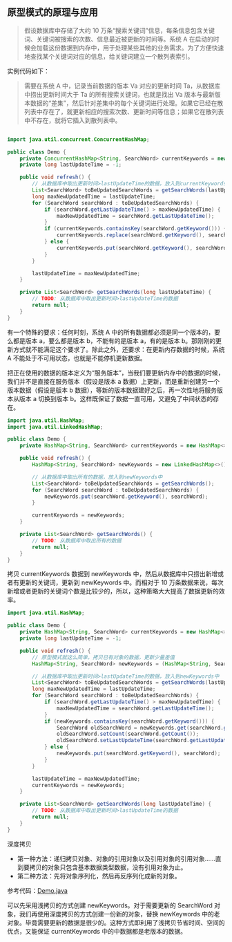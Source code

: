 ## 原型模式的原理与应用

> 假设数据库中存储了大约 10 万条“搜索关键词”信息，每条信息包含关键词、关键词被搜索的次数、信息最近被更新的时间等。系统 A 在启动的时候会加载这份数据到内存中，用于处理某些其他的业务需求。为了方便快速地查找某个关键词对应的信息，给关键词建立一个散列表索引。

实例代码如下：

> 需要在系统 A 中，记录当前数据的版本 Va 对应的更新时间 Ta，从数据库中捞出更新时间大于 Ta 的所有搜索关键词，也就是找出 Va 版本与最新版本数据的“差集”，然后针对差集中的每个关键词进行处理。如果它已经在散列表中存在了，就更新相应的搜索次数、更新时间等信息；如果它在散列表中不存在，就将它插入到散列表中。

```java

import java.util.concurrent.ConcurrentHashMap;

public class Demo {
    private ConcurrentHashMap<String, SearchWord> currentKeywords = new ConcurrentHashMap<>();
    private long lastUpdateTime = -1;

    public void refresh() {
        // 从数据库中取出更新时间>lastUpdateTime的数据，放入到currentKeywords中
        List<SearchWord> toBeUpdatedSearchWords = getSearchWords(lastUpdateTime);
        long maxNewUpdatedTime = lastUpdateTime;
        for (SearchWord searchWord : toBeUpdatedSearchWords) {
            if (searchWord.getLastUpdateTime() > maxNewUpdatedTime) {
                maxNewUpdatedTime = searchWord.getLastUpdateTime();
            }
            if (currentKeywords.containsKey(searchWord.getKeyword())) {
                currentKeywords.replace(searchWord.getKeyword(), searchWord);
            } else {
                currentKeywords.put(searchWord.getKeyword(), searchWord);
            }
        }

        lastUpdateTime = maxNewUpdatedTime;
    }

    private List<SearchWord> getSearchWords(long lastUpdateTime) {
        // TODO: 从数据库中取出更新时间>lastUpdateTime的数据
        return null;
    }
}
```

有一个特殊的要求：任何时刻，系统 A 中的所有数据都必须是同一个版本的，要么都是版本 a，要么都是版本 b，不能有的是版本 a，有的是版本 b。那刚刚的更新方式就不能满足这个要求了。除此之外，还要求：在更新内存数据的时候，系统 A 不能处于不可用状态，也就是不能停机更新数据。

把正在使用的数据的版本定义为“服务版本”，当我们要更新内存中的数据的时候，我们并不是直接在服务版本（假设是版本 a 数据）上更新，而是重新创建另一个版本数据（假设是版本 b 数据），等新的版本数据建好之后，再一次性地将服务版本从版本 a 切换到版本 b。这样既保证了数据一直可用，又避免了中间状态的存在。

```java
import java.util.HashMap;
import java.util.LinkedHashMap;

public class Demo {
    private HashMap<String, SearchWord> currentKeywords = new HashMap<>();

    public void refresh() {
        HashMap<String, SearchWord> newKeywords = new LinkedHashMap<>();

        // 从数据库中取出所有的数据，放入到newKeywords中
        List<SearchWord> toBeUpdatedSearchWords = getSearchWords();
        for (SearchWord searchWord : toBeUpdatedSearchWords) {
            newKeywords.put(searchWord.getKeyword(), searchWord);
        }

        currentKeywords = newKeywords;
    }

    private List<SearchWord> getSearchWords() {
        // TODO: 从数据库中取出所有的数据
        return null;
    }
}
```

拷贝 currentKeywords 数据到 newKeywords 中，然后从数据库中只捞出新增或者有更新的关键词，更新到 newKeywords 中。而相对于 10 万条数据来说，每次新增或者更新的关键词个数是比较少的，所以，这种策略大大提高了数据更新的效率。

```java
import java.util.HashMap;

public class Demo {
    private HashMap<String, SearchWord> currentKeywords = new HashMap<>();
    private long lastUpdateTime = -1;

    public void refresh() {
        // 原型模式就这么简单，拷贝已有对象的数据，更新少量差值
        HashMap<String, SearchWord> newKeywords = (HashMap<String, SearchWord>) currentKeywords.clone();

        // 从数据库中取出更新时间>lastUpdateTime的数据，放入到newKeywords中
        List<SearchWord> toBeUpdatedSearchWords = getSearchWords(lastUpdateTime);
        long maxNewUpdatedTime = lastUpdateTime;
        for (SearchWord searchWord : toBeUpdatedSearchWords) {
            if (searchWord.getLastUpdateTime() > maxNewUpdatedTime) {
                maxNewUpdatedTime = searchWord.getLastUpdateTime();
            }
            if (newKeywords.containsKey(searchWord.getKeyword())) {
                SearchWord oldSearchWord = newKeywords.get(searchWord.getKeyword());
                oldSearchWord.setCount(searchWord.getCount());
                oldSearchWord.setLastUpdateTime(searchWord.getLastUpdateTime());
            } else {
                newKeywords.put(searchWord.getKeyword(), searchWord);
            }
        }

        lastUpdateTime = maxNewUpdatedTime;
        currentKeywords = newKeywords;
    }

    private List<SearchWord> getSearchWords(long lastUpdateTime) {
        // TODO: 从数据库中取出更新时间>lastUpdateTime的数据
        return null;
    }
}
```

深度拷贝
- 第一种方法：递归拷贝对象、对象的引用对象以及引用对象的引用对象……直到要拷贝的对象只包含基本数据类型数据，没有引用对象为止。
- 第二种方法：先将对象序列化，然后再反序列化成新的对象。

参考代码：[Demo.java](Demo.java)

可以先采用浅拷贝的方式创建 newKeywords。对于需要更新的 SearchWord 对象，我们再使用深度拷贝的方式创建一份新的对象，替换 newKeywords 中的老对象。毕竟需要更新的数据是很少的。这种方式即利用了浅拷贝节省时间、空间的优点，又能保证 currentKeywords 中的中数据都是老版本的数据。